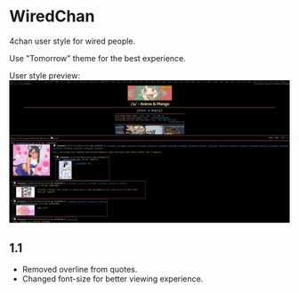 # WiredChan
4chan user style for wired people.

Use "Tomorrow" theme for the best experience.

User style preview:
![Preview](/preview.png)

## 1.1
* Removed overline from quotes.
* Changed font-size for better viewing experience.
